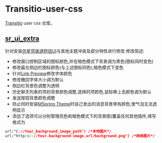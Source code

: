 # Transitio-user-css

[Transitio](https://github.com/PRO-2684/transitio) user css 仓库。

## [sr_ui_extra](./sr_ui_extra.css)

针对安装[仿星穹铁道短信UI](https://github.com/SyrieYume/starrail_ui)与其他主题冲突及部分特性进行修改
修改简述:
* 修改窗口控制区域的图标颜色,并在暗色模式下背景调为黑色(图标同时变色)
* 修改最左侧边栏图标颜色(与上述图标同色),暗色模式下变色
* 针对[Link Preview](https://github.com/Eticeweng/LiteLoaderQQNT-Link-Preview)修改字体颜色
* 修改撤回字体大小调为默认
* 侧边栏背景色调整为透明
* 历史聊天列表的项的背景颜色调整,选择的项颜色,鼠标移上去颜色调为默认
* 发送按钮背景颜色调整
* 防止同时安装[MSpring Theme](https://github.com/MUKAPP/LiteLoaderQQNT-MSpring-Theme/tree/v4)时自己发出的消息背景带有颜色,使气泡无法透明显示
* 添加了选项可以分别管理亮色和暗色模式下的背景图(覆盖任何其他插件,填写格式为
```css
url("C://Your_background_image_path") /*本地图片*/
url("http(s)://Your.background-image.url/background.png") /*网络图片*/
```
